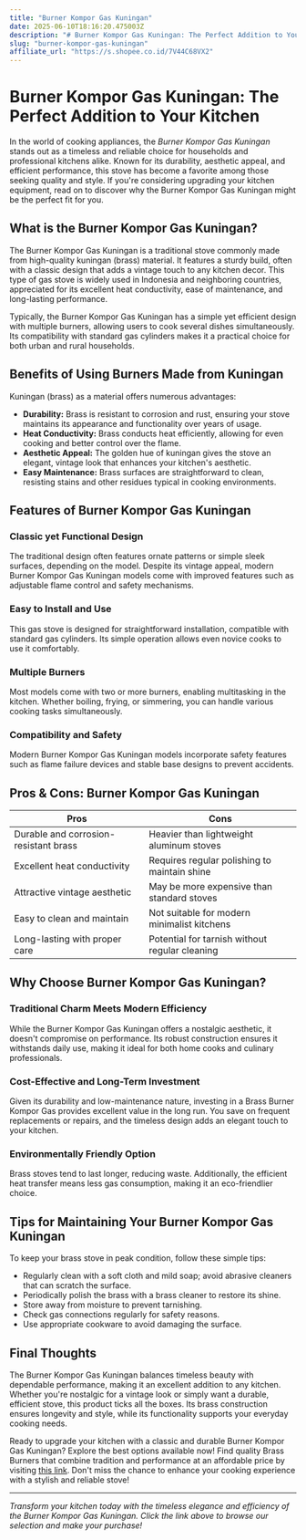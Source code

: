 ```yaml
---
title: "Burner Kompor Gas Kuningan"
date: 2025-06-10T18:16:20.475003Z
description: "# Burner Kompor Gas Kuningan: The Perfect Addition to Your Kitchen..."
slug: "burner-kompor-gas-kuningan"
affiliate_url: "https://s.shopee.co.id/7V44C68VX2"
---
```

# Burner Kompor Gas Kuningan: The Perfect Addition to Your Kitchen

In the world of cooking appliances, the *Burner Kompor Gas Kuningan* stands out as a timeless and reliable choice for households and professional kitchens alike. Known for its durability, aesthetic appeal, and efficient performance, this stove has become a favorite among those seeking quality and style. If you're considering upgrading your kitchen equipment, read on to discover why the Burner Kompor Gas Kuningan might be the perfect fit for you.

## What is the Burner Kompor Gas Kuningan?

The Burner Kompor Gas Kuningan is a traditional stove commonly made from high-quality kuningan (brass) material. It features a sturdy build, often with a classic design that adds a vintage touch to any kitchen decor. This type of gas stove is widely used in Indonesia and neighboring countries, appreciated for its excellent heat conductivity, ease of maintenance, and long-lasting performance.

Typically, the Burner Kompor Gas Kuningan has a simple yet efficient design with multiple burners, allowing users to cook several dishes simultaneously. Its compatibility with standard gas cylinders makes it a practical choice for both urban and rural households.

## Benefits of Using Burners Made from Kuningan

Kuningan (brass) as a material offers numerous advantages:

- **Durability:** Brass is resistant to corrosion and rust, ensuring your stove maintains its appearance and functionality over years of usage.
- **Heat Conductivity:** Brass conducts heat efficiently, allowing for even cooking and better control over the flame.
- **Aesthetic Appeal:** The golden hue of kuningan gives the stove an elegant, vintage look that enhances your kitchen's aesthetic.
- **Easy Maintenance:** Brass surfaces are straightforward to clean, resisting stains and other residues typical in cooking environments.

## Features of Burner Kompor Gas Kuningan

### Classic yet Functional Design

The traditional design often features ornate patterns or simple sleek surfaces, depending on the model. Despite its vintage appeal, modern Burner Kompor Gas Kuningan models come with improved features such as adjustable flame control and safety mechanisms.

### Easy to Install and Use

This gas stove is designed for straightforward installation, compatible with standard gas cylinders. Its simple operation allows even novice cooks to use it comfortably.

### Multiple Burners

Most models come with two or more burners, enabling multitasking in the kitchen. Whether boiling, frying, or simmering, you can handle various cooking tasks simultaneously.

### Compatibility and Safety

Modern Burner Kompor Gas Kuningan models incorporate safety features such as flame failure devices and stable base designs to prevent accidents.

## Pros & Cons: Burner Kompor Gas Kuningan

| Pros                                    | Cons                                         |
|-----------------------------------------|----------------------------------------------|
| Durable and corrosion-resistant brass | Heavier than lightweight aluminum stoves   |
| Excellent heat conductivity             | Requires regular polishing to maintain shine |
| Attractive vintage aesthetic            | May be more expensive than standard stoves |
| Easy to clean and maintain              | Not suitable for modern minimalist kitchens |
| Long-lasting with proper care         | Potential for tarnish without regular cleaning |

## Why Choose Burner Kompor Gas Kuningan?

### Traditional Charm Meets Modern Efficiency

While the Burner Kompor Gas Kuningan offers a nostalgic aesthetic, it doesn't compromise on performance. Its robust construction ensures it withstands daily use, making it ideal for both home cooks and culinary professionals.

### Cost-Effective and Long-Term Investment

Given its durability and low-maintenance nature, investing in a Brass Burner Kompor Gas provides excellent value in the long run. You save on frequent replacements or repairs, and the timeless design adds an elegant touch to your kitchen.

### Environmentally Friendly Option

Brass stoves tend to last longer, reducing waste. Additionally, the efficient heat transfer means less gas consumption, making it an eco-friendlier choice.

## Tips for Maintaining Your Burner Kompor Gas Kuningan

To keep your brass stove in peak condition, follow these simple tips:

- Regularly clean with a soft cloth and mild soap; avoid abrasive cleaners that can scratch the surface.
- Periodically polish the brass with a brass cleaner to restore its shine.
- Store away from moisture to prevent tarnishing.
- Check gas connections regularly for safety reasons.
- Use appropriate cookware to avoid damaging the surface.

## Final Thoughts

The Burner Kompor Gas Kuningan balances timeless beauty with dependable performance, making it an excellent addition to any kitchen. Whether you're nostalgic for a vintage look or simply want a durable, efficient stove, this product ticks all the boxes. Its brass construction ensures longevity and style, while its functionality supports your everyday cooking needs.

Ready to upgrade your kitchen with a classic and durable Burner Kompor Gas Kuningan? Explore the best options available now! Find quality Brass Burners that combine tradition and performance at an affordable price by visiting [this link](https://s.shopee.co.id/7V44C68VX2). Don't miss the chance to enhance your cooking experience with a stylish and reliable stove!

---

*Transform your kitchen today with the timeless elegance and efficiency of the Burner Kompor Gas Kuningan. Click the link above to browse our selection and make your purchase!*